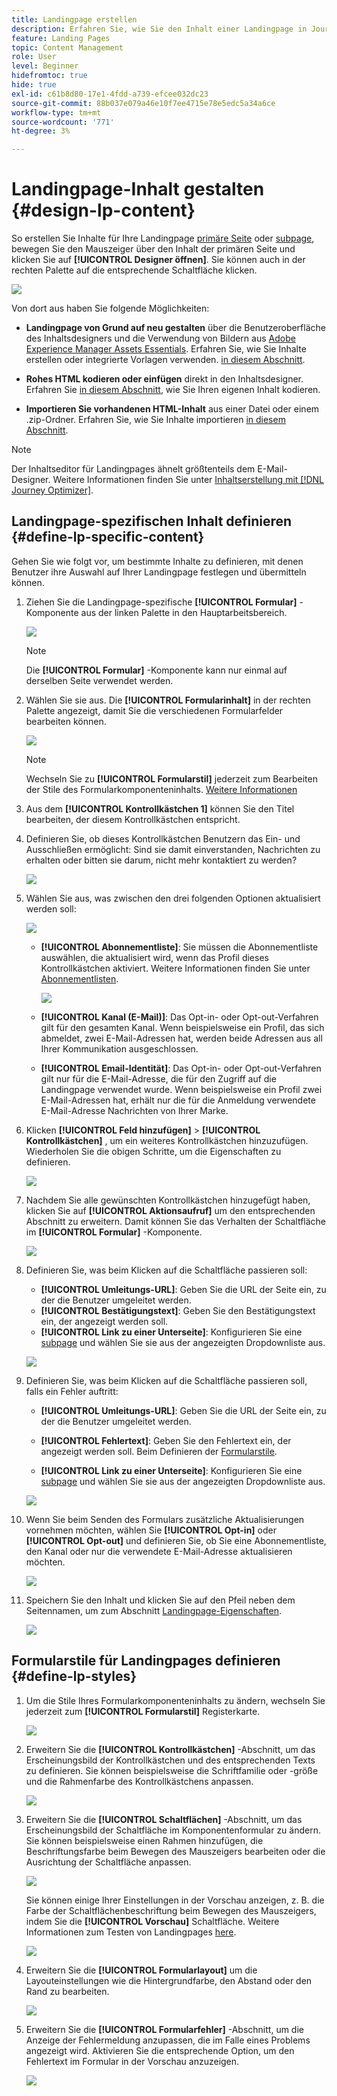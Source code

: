 ```yaml
---
title: Landingpage erstellen
description: Erfahren Sie, wie Sie den Inhalt einer Landingpage in Journey Optimizer entwerfen.
feature: Landing Pages
topic: Content Management
role: User
level: Beginner
hidefromtoc: true
hide: true
exl-id: c61b8d80-17e1-4fdd-a739-efcee032dc23
source-git-commit: 88b037e079a46e10f7ee4715e78e5edc5a34a6ce
workflow-type: tm+mt
source-wordcount: '771'
ht-degree: 3%

---
```


# Landingpage-Inhalt gestalten {#design-lp-content}

So erstellen Sie Inhalte für Ihre Landingpage [primäre Seite](create-lp.md#configure-primary-page) oder [subpage](create-lp.md#configure-subpages), bewegen Sie den Mauszeiger über den Inhalt der primären Seite und klicken Sie auf **[!UICONTROL Designer öffnen]**. Sie können auch in der rechten Palette auf die entsprechende Schaltfläche klicken.

![](../assets/lp_open-designer.png)

Von dort aus haben Sie folgende Möglichkeiten:

* **Landingpage von Grund auf neu gestalten** über die Benutzeroberfläche des Inhaltsdesigners und die Verwendung von Bildern aus [Adobe Experience Manager Assets Essentials](../assets-essentials.md). Erfahren Sie, wie Sie Inhalte erstellen oder integrierte Vorlagen verwenden. [in diesem Abschnitt](../create-email-content.md).

* **Rohes HTML kodieren oder einfügen** direkt in den Inhaltsdesigner. Erfahren Sie [in diesem Abschnitt](../existing-content.md#import-raw-html-code), wie Sie Ihren eigenen Inhalt kodieren.

* **Importieren Sie vorhandenen HTML-Inhalt** aus einer Datei oder einem .zip-Ordner. Erfahren Sie, wie Sie Inhalte importieren [in diesem Abschnitt](../existing-content.md#import-html-content-from-file).

>[!NOTE]
>
>Der Inhaltseditor für Landingpages ähnelt größtenteils dem E-Mail-Designer. Weitere Informationen finden Sie unter [Inhaltserstellung mit [!DNL Journey Optimizer]](../design-emails.md).

## Landingpage-spezifischen Inhalt definieren {#define-lp-specific-content}

Gehen Sie wie folgt vor, um bestimmte Inhalte zu definieren, mit denen Benutzer ihre Auswahl auf Ihrer Landingpage festlegen und übermitteln können.

1. Ziehen Sie die Landingpage-spezifische **[!UICONTROL Formular]** -Komponente aus der linken Palette in den Hauptarbeitsbereich.

   ![](../assets/lp_designer-form-component.png)

   >[!NOTE]
   >
   >Die **[!UICONTROL Formular]** -Komponente kann nur einmal auf derselben Seite verwendet werden.

1. Wählen Sie sie aus. Die **[!UICONTROL Formularinhalt]** in der rechten Palette angezeigt, damit Sie die verschiedenen Formularfelder bearbeiten können.

   ![](../assets/lp_designer-form-content-options.png)

   >[!NOTE]
   >
   >Wechseln Sie zu **[!UICONTROL Formularstil]** jederzeit zum Bearbeiten der Stile des Formularkomponenteninhalts. [Weitere Informationen](#define-lp-styles)

1. Aus dem **[!UICONTROL Kontrollkästchen 1]** können Sie den Titel bearbeiten, der diesem Kontrollkästchen entspricht.

1. Definieren Sie, ob dieses Kontrollkästchen Benutzern das Ein- und Ausschließen ermöglicht: Sind sie damit einverstanden, Nachrichten zu erhalten oder bitten sie darum, nicht mehr kontaktiert zu werden?

   ![](../assets/lp_designer-form-update.png)

1. Wählen Sie aus, was zwischen den drei folgenden Optionen aktualisiert werden soll:

   ![](../assets/lp_designer-form-update-options.png)

   * **[!UICONTROL Abonnementliste]**: Sie müssen die Abonnementliste auswählen, die aktualisiert wird, wenn das Profil dieses Kontrollkästchen aktiviert. Weitere Informationen finden Sie unter [Abonnementlisten](subscription-list.md).

      ![](../assets/lp_designer-form-subs-list.png)

   * **[!UICONTROL Kanal (E-Mail)]**: Das Opt-in- oder Opt-out-Verfahren gilt für den gesamten Kanal. Wenn beispielsweise ein Profil, das sich abmeldet, zwei E-Mail-Adressen hat, werden beide Adressen aus all Ihrer Kommunikation ausgeschlossen.

   * **[!UICONTROL Email-Identität]**: Das Opt-in- oder Opt-out-Verfahren gilt nur für die E-Mail-Adresse, die für den Zugriff auf die Landingpage verwendet wurde. Wenn beispielsweise ein Profil zwei E-Mail-Adressen hat, erhält nur die für die Anmeldung verwendete E-Mail-Adresse Nachrichten von Ihrer Marke.

1. Klicken **[!UICONTROL Feld hinzufügen]** > **[!UICONTROL Kontrollkästchen]** , um ein weiteres Kontrollkästchen hinzuzufügen. Wiederholen Sie die obigen Schritte, um die Eigenschaften zu definieren.

   ![](../assets/lp_designer-form-checkbox-2.png)

1. Nachdem Sie alle gewünschten Kontrollkästchen hinzugefügt haben, klicken Sie auf **[!UICONTROL Aktionsaufruf]** um den entsprechenden Abschnitt zu erweitern. Damit können Sie das Verhalten der Schaltfläche im **[!UICONTROL Formular]** -Komponente.

   ![](../assets/lp_designer-form-call-to-action.png)

1. Definieren Sie, was beim Klicken auf die Schaltfläche passieren soll:

   * **[!UICONTROL Umleitungs-URL]**: Geben Sie die URL der Seite ein, zu der die Benutzer umgeleitet werden.
   * **[!UICONTROL Bestätigungstext]**: Geben Sie den Bestätigungstext ein, der angezeigt werden soll.
   * **[!UICONTROL Link zu einer Unterseite]**: Konfigurieren Sie eine [subpage](create-lp.md#configure-subpages) und wählen Sie sie aus der angezeigten Dropdownliste aus.

   ![](../assets/lp_designer-form-confirmation-action.png)

1. Definieren Sie, was beim Klicken auf die Schaltfläche passieren soll, falls ein Fehler auftritt:

   * **[!UICONTROL Umleitungs-URL]**: Geben Sie die URL der Seite ein, zu der die Benutzer umgeleitet werden.
   * **[!UICONTROL Fehlertext]**: Geben Sie den Fehlertext ein, der angezeigt werden soll. Beim Definieren der [Formularstile](#define-lp-styles).

   * **[!UICONTROL Link zu einer Unterseite]**: Konfigurieren Sie eine [subpage](create-lp.md#configure-subpages) und wählen Sie sie aus der angezeigten Dropdownliste aus.

   ![](../assets/lp_designer-form-error.png)

1. Wenn Sie beim Senden des Formulars zusätzliche Aktualisierungen vornehmen möchten, wählen Sie **[!UICONTROL Opt-in]** oder **[!UICONTROL Opt-out]** und definieren Sie, ob Sie eine Abonnementliste, den Kanal oder nur die verwendete E-Mail-Adresse aktualisieren möchten.

   ![](../assets/lp_designer-form-additionnal-update.png)

1. Speichern Sie den Inhalt und klicken Sie auf den Pfeil neben dem Seitennamen, um zum Abschnitt [Landingpage-Eigenschaften](create-lp.md#configure-primary-page).

   ![](../assets/lp_designer-form-save.png)

<!--Will the name Email Designer be kept if you can also design LP with the same tool? > To modify in Messages section > content designer or Designer-->

## Formularstile für Landingpages definieren {#define-lp-styles}

1. Um die Stile Ihres Formularkomponenteninhalts zu ändern, wechseln Sie jederzeit zum **[!UICONTROL Formularstil]** Registerkarte.

   ![](../assets/lp_designer-form-style.png)

1. Erweitern Sie die **[!UICONTROL Kontrollkästchen]** -Abschnitt, um das Erscheinungsbild der Kontrollkästchen und des entsprechenden Texts zu definieren. Sie können beispielsweise die Schriftfamilie oder -größe und die Rahmenfarbe des Kontrollkästchens anpassen.

   ![](../assets/lp_designer-form-style-checkboxes.png)

1. Erweitern Sie die **[!UICONTROL Schaltflächen]** -Abschnitt, um das Erscheinungsbild der Schaltfläche im Komponentenformular zu ändern. Sie können beispielsweise einen Rahmen hinzufügen, die Beschriftungsfarbe beim Bewegen des Mauszeigers bearbeiten oder die Ausrichtung der Schaltfläche anpassen.

   ![](../assets/lp_designer-form-style-buttons.png)

   Sie können einige Ihrer Einstellungen in der Vorschau anzeigen, z. B. die Farbe der Schaltflächenbeschriftung beim Bewegen des Mauszeigers, indem Sie die **[!UICONTROL Vorschau]** Schaltfläche. Weitere Informationen zum Testen von Landingpages [here](create-lp.md#test).

   ![](../assets/lp_designer-form-style-buttons-preview.png)

1. Erweitern Sie die **[!UICONTROL Formularlayout]** um die Layouteinstellungen wie die Hintergrundfarbe, den Abstand oder den Rand zu bearbeiten.

   ![](../assets/lp_designer-form-style-layout.png)

1. Erweitern Sie die **[!UICONTROL Formularfehler]** -Abschnitt, um die Anzeige der Fehlermeldung anzupassen, die im Falle eines Problems angezeigt wird. Aktivieren Sie die entsprechende Option, um den Fehlertext im Formular in der Vorschau anzuzeigen.

   ![](../assets/lp_designer-form-error-preview.png)

